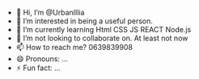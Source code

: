 - 👋 Hi, I’m @UrbanIllia
- 👀 I’m interested in being a useful person.
- 🌱 I’m currently learning Html CSS JS REACT Node.js
- 💞️ I’m not looking to collaborate on. At least not now
- 📫 How to reach me? 0639839908
- 😄 Pronouns: ...
- ⚡ Fun fact: ...

<!---
UrbanIllia/UrbanIllia is a ✨ special ✨ repository because its `README.md` (this file) appears on your GitHub profile.
You can click the Preview link to take a look at your changes.
--->
